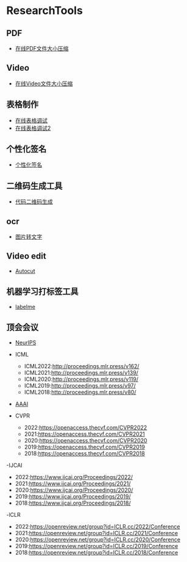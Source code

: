 # ResearchTools

## PDF
- [在线PDF文件大小压缩](https://cdkm.com/cn/compress-pdf)


## Video
- [在线Video文件大小压缩](https://www.freeconvert.com/video-compressor)

## 表格制作
- [在线表格调试](https://www.latex-tables.com/)
- [在线表格调试2](https://www.tablesgenerator.com/)

## 个性化签名
- [个性化签名](https://www.signwell.com/online-signature/)

## 二维码生成工具
- [代码二维码生成](https://tool.oschina.net/qr/)

## ocr
- [图片转文字](https://www.onlineocr.net/zh_hans/)
## Video edit
- [Autocut](https://github.com/mli/autocut)

## 机器学习打标签工具
- [labelme](https://github.com/wkentaro/labelme)

## 顶会会议
- [NeurIPS](https://proceedings.neurips.cc/)

- ICML
  - ICML2022:http://proceedings.mlr.press/v162/
  - ICML2021:http://proceedings.mlr.press/v139/
  - ICML2020:http://proceedings.mlr.press/v119/
  - ICML2019:http://proceedings.mlr.press/v97/
  - ICML2018:http://proceedings.mlr.press/v80/


- [AAAI](https://aaai.org/Library/conferences-library.php)

- CVPR
  - 2022:https://openaccess.thecvf.com/CVPR2022
  - 2021:https://openaccess.thecvf.com/CVPR2021
  - 2020:https://openaccess.thecvf.com/CVPR2020
  - 2019:https://openaccess.thecvf.com/CVPR2019
  - 2018:https://openaccess.thecvf.com/CVPR2018


-IJCAI
  - 2022:https://www.ijcai.org/Proceedings/2022/
  - 2021:https://www.ijcai.org/Proceedings/2021/
  - 2020:https://www.ijcai.org/Proceedings/2020/
  - 2019:https://www.ijcai.org/Proceedings/2019/
  - 2018:https://www.ijcai.org/Proceedings/2018/
  
-lCLR
  - 2022:https://openreview.net/group?id=ICLR.cc/2022/Conference
  - 2021:https://openreview.net/group?id=ICLR.cc/2021/Conference
  - 2020:https://openreview.net/group?id=ICLR.cc/2020/Conference
  - 2019:https://openreview.net/group?id=ICLR.cc/2019/Conference
  - 2018:https://openreview.net/group?id=ICLR.cc/2018/Conference
